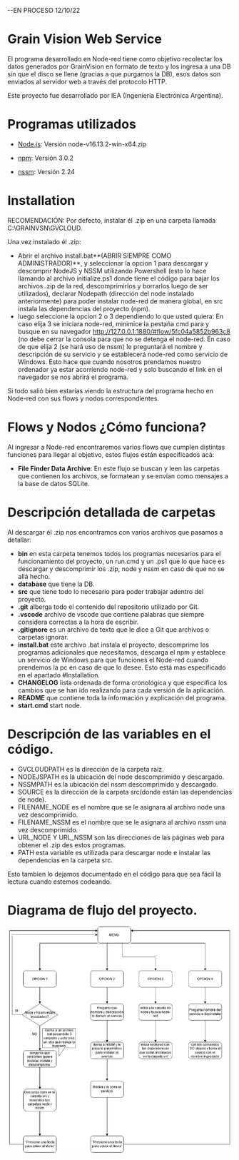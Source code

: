    
--EN PROCESO 12/10/22
  # Grain Vision Web Service
El programa desarrollado en Node-red tiene como objetivo recolectar los datos generados por GrainVision en formato de texto y los ingresa a una DB sin que el disco se llene (gracias a que purgamos la DB), esos datos son enviados al servidor web a través del protocolo HTTP.

Este proyecto fue desarrollado por IEA (Ingeniería Electrónica Argentina).

  # Programas utilizados

* [Node.js](https://nodejs.org/dist/v16.13.2/): Versión node-v16.13.2-win-x64.zip

* [npm](https://nodered.org/): Versión 3.0.2

* [nssm](https://nssm.cc/download): Versión 2.24

 
  

 # Installation
RECOMENDACIÓN: Por defecto, instalar él .zip en una carpeta llamada C:\GRAINVSN\GVCLOUD.

Una vez instalado él .zip: 

 - Abrir el archivo install.bat**(ABRIR SIEMPRE COMO ADMINISTRADOR)**, y seleccionar la opcion 1 para descargar y descomprir NodeJS y NSSM utilizando Powershell (esto lo hace llamando al archivo initialize.ps1 donde tiene el código para bajar los archivos .zip de la red, descomprimirlos y borrarlos luego de ser utilizados), declarar Nodepath (dirección del node instalado anteriormente) para poder instalar node-red de manera global, en src instala las dependencias del proyecto (npm).
 - luego seleccione la opcion 2 o 3 dependiendo lo que usted quiera:
En caso elija 3 se iniciara node-red, minimice la pestaña cmd para y busque en su navegador  http://127.0.0.1:1880/#flow/5fc04a5852b963c8 (no debe cerrar la consola para que no se detenga el node-red.
En caso de que elija 2 (se hará uso de nssm) le preguntará el nombre y descripción de su servicio y se establecerá node-red como servicio de Windows. Esto hace que cuando nosotros prendamos nuestro ordenador ya estar acorriendo node-red y solo buscando el link en el navegador se nos abrirá el programa.

Si todo salió bien estarías viendo la estructura del programa hecho en Node-red con sus flows y nodos correspondientes.

  # Flows y Nodos ¿Cómo funciona?

Al ingresar a Node-red encontraremos varios flows que cumplen distintas funciones para llegar al objetivo, estos flujos están especificados acá:

  

 - **File Finder Data Archive**: En este flujo se buscan y leen las carpetas que contienen los archivos, se formatean y se envían como mensajes a la base de datos SQLite.




# Descripción detallada de carpetas

Al descargar él .zip nos encontramos con varios archivos que pasamos a detallar:

- **bin**  en esta carpeta tenemos todos los programas necesarios para el funcionamiento del proyecto, un run.cmd y un .ps1 que lo que hace es descargar y descomprimir los .zip, node y nssm en caso de que no se allá hecho.
- **database** que tiene la DB.
- **src** que tiene todo lo necesario para poder trabajar adentro del proyecto. 
- **.git** alberga todo el contenido del repositorio utilizado por Git.
- **.vscode** archivo de vscode que contiene palabras que siempre considera correctas a la hora de escribir.
- **.gitignore** es un archivo  de texto que le dice a Git que archivos o carpetas ignorar.
- **install.bat** este archivo .bat instala el proyecto, descomprime los programas adicionales que necesitamos, descarga el npm y establece un servicio de Windows para que funciones el Node-red cuando prendemos la pc en caso de que lo desee. Esto está mas especificado en el apartado #Installation.
- **CHANGELOG** lista ordenada de forma cronológica y que especifica los cambios que se han ido realizando para cada versión de la aplicación.
- **README**  que contiene toda la información y explicación del programa. 
- **start.cmd**  start node.

# Descripción de las variables en el código.
- GVCLOUDPATH es la dirección de la carpeta raíz.
- NODEJSPATH es la ubicación del node descomprimido y descargado.
- NSSMPATH es la ubicación del nssm descomprimido y descargado.
- SOURCE es la dirección de la carpeta src(donde están las dependencias de node).
- FILENAME_NODE es el nombre que se le asignara al archivo node una vez descomprimido.
- FILENAME_NSSM es el nombre que se le asignara al archivo nssm una vez descomprimido.
- URL_NODE Y URL_NSSM son las direcciones de las páginas web para obtener el .zip des estos programas.
- PATH esta variable es utilizada para descargar node e instalar las dependencias en la carpeta src.

Esto tambien lo dejamos documentado en el código para que sea fácil la lectura cuando estemos codeando.


# Diagrama de flujo del proyecto.
![alt text](Diagrama_GVCLOUD.jpg)
